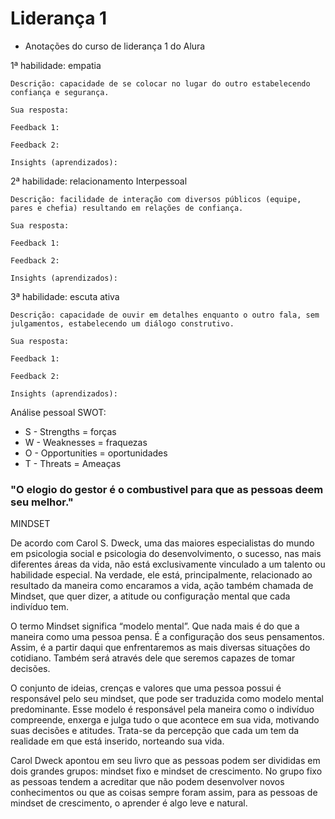 # Liderança 1

- Anotações do curso de liderança 1 do Alura

1ª habilidade: empatia

    Descrição: capacidade de se colocar no lugar do outro estabelecendo confiança e segurança.

    Sua resposta:

    Feedback 1:

    Feedback 2:

    Insights (aprendizados):

2ª habilidade: relacionamento Interpessoal

    Descrição: facilidade de interação com diversos públicos (equipe, pares e chefia) resultando em relações de confiança.

    Sua resposta:

    Feedback 1:

    Feedback 2:

    Insights (aprendizados):

3ª habilidade: escuta ativa

    Descrição: capacidade de ouvir em detalhes enquanto o outro fala, sem julgamentos, estabelecendo um diálogo construtivo.

    Sua resposta:

    Feedback 1:

    Feedback 2:

    Insights (aprendizados):


Análise pessoal SWOT:

- S - Strengths = forças
- W - Weaknesses = fraquezas
- O - Opportunities = oportunidades
- T - Threats = Ameaças

### "O elogio do gestor é o combustivel para que as pessoas deem seu melhor."

MINDSET

De acordo com Carol S. Dweck, uma das maiores especialistas do mundo em psicologia social e psicologia do desenvolvimento, o sucesso, nas mais diferentes áreas da vida, não está exclusivamente vinculado a um talento ou habilidade especial. Na verdade, ele está, principalmente, relacionado ao resultado da maneira como encaramos a vida, ação também chamada de Mindset, que quer dizer, a atitude ou configuração mental que cada indivíduo tem.

O termo Mindset significa “modelo mental”. Que nada mais é do que a maneira como uma pessoa pensa. É a configuração dos seus pensamentos. Assim, é a partir daqui que enfrentaremos as mais diversas situações do cotidiano. Também será através dele que seremos capazes de tomar decisões.

O conjunto de ideias, crenças e valores que uma pessoa possui é responsável pelo seu mindset, que pode ser traduzida como modelo mental predominante. Esse modelo é responsável pela maneira como o indivíduo compreende, enxerga e julga tudo o que acontece em sua vida, motivando suas decisões e atitudes. Trata-se da percepção que cada um tem da realidade em que está inserido, norteando sua vida.


Carol Dweck apontou em seu livro que as pessoas podem ser divididas em dois grandes grupos: mindset fixo e mindset de crescimento. No grupo fixo as pessoas tendem a acreditar que não podem desenvolver novos conhecimentos ou que as coisas sempre foram assim, para as pessoas de mindset de crescimento, o aprender é algo leve e natural.
